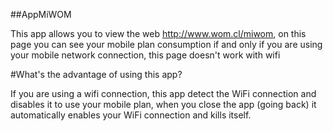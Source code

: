 ##AppMiWOM

This app allows you to view the web http://www.wom.cl/miwom, on this page you can see your mobile plan consumption if and only if you are using your mobile network connection, this page doesn't work with wifi

#What's the advantage of using this app?

If you are using a wifi connection, this app detect the WiFi connection and disables it to use your mobile plan, when you close the app (going back) it automatically enables your WiFi connection and kills itself.
